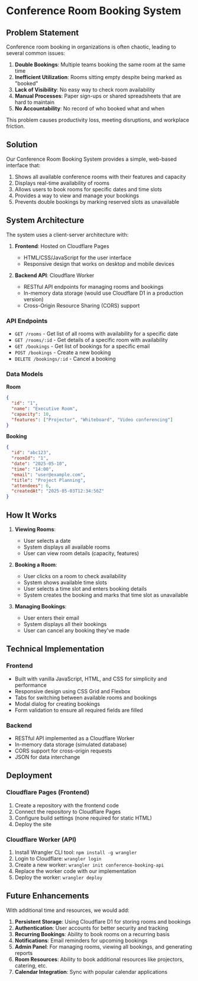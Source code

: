 # Conference Room Booking System

## Problem Statement

Conference room booking in organizations is often chaotic, leading to several common issues:

1. **Double Bookings**: Multiple teams booking the same room at the same time
2. **Inefficient Utilization**: Rooms sitting empty despite being marked as "booked"
3. **Lack of Visibility**: No easy way to check room availability
4. **Manual Processes**: Paper sign-ups or shared spreadsheets that are hard to maintain
5. **No Accountability**: No record of who booked what and when

This problem causes productivity loss, meeting disruptions, and workplace friction.

## Solution

Our Conference Room Booking System provides a simple, web-based interface that:

1. Shows all available conference rooms with their features and capacity
2. Displays real-time availability of rooms
3. Allows users to book rooms for specific dates and time slots
4. Provides a way to view and manage your bookings
5. Prevents double bookings by marking reserved slots as unavailable

## System Architecture

The system uses a client-server architecture with:

1. **Frontend**: Hosted on Cloudflare Pages
   - HTML/CSS/JavaScript for the user interface
   - Responsive design that works on desktop and mobile devices

2. **Backend API**: Cloudflare Worker
   - RESTful API endpoints for managing rooms and bookings
   - In-memory data storage (would use Cloudflare D1 in a production version)
   - Cross-Origin Resource Sharing (CORS) support

### API Endpoints

- `GET /rooms` - Get list of all rooms with availability for a specific date
- `GET /rooms/:id` - Get details of a specific room with availability
- `GET /bookings` - Get list of bookings for a specific email
- `POST /bookings` - Create a new booking
- `DELETE /bookings/:id` - Cancel a booking

### Data Models

**Room**
```json
{
  "id": "1",
  "name": "Executive Room",
  "capacity": 10,
  "features": ["Projector", "Whiteboard", "Video conferencing"]
}
```

**Booking**
```json
{
  "id": "abc123",
  "roomId": "1",
  "date": "2025-05-10",
  "time": "14:00",
  "email": "user@example.com",
  "title": "Project Planning",
  "attendees": 6,
  "createdAt": "2025-05-03T12:34:56Z"
}
```

## How It Works

1. **Viewing Rooms**:
   - User selects a date
   - System displays all available rooms
   - User can view room details (capacity, features)

2. **Booking a Room**:
   - User clicks on a room to check availability
   - System shows available time slots
   - User selects a time slot and enters booking details
   - System creates the booking and marks that time slot as unavailable

3. **Managing Bookings**:
   - User enters their email
   - System displays all their bookings
   - User can cancel any booking they've made

## Technical Implementation

### Frontend

- Built with vanilla JavaScript, HTML, and CSS for simplicity and performance
- Responsive design using CSS Grid and Flexbox
- Tabs for switching between available rooms and bookings
- Modal dialog for creating bookings
- Form validation to ensure all required fields are filled

### Backend

- RESTful API implemented as a Cloudflare Worker
- In-memory data storage (simulated database)
- CORS support for cross-origin requests
- JSON for data interchange

## Deployment

### Cloudflare Pages (Frontend)

1. Create a repository with the frontend code
2. Connect the repository to Cloudflare Pages
3. Configure build settings (none required for static HTML)
4. Deploy the site

### Cloudflare Worker (API)

1. Install Wrangler CLI tool: `npm install -g wrangler`
2. Login to Cloudflare: `wrangler login`
3. Create a new worker: `wrangler init conference-booking-api`
4. Replace the worker code with our implementation
5. Deploy the worker: `wrangler deploy`

## Future Enhancements

With additional time and resources, we would add:

1. **Persistent Storage**: Using Cloudflare D1 for storing rooms and bookings
2. **Authentication**: User accounts for better security and tracking
3. **Recurring Bookings**: Ability to book rooms on a recurring basis
4. **Notifications**: Email reminders for upcoming bookings
5. **Admin Panel**: For managing rooms, viewing all bookings, and generating reports
6. **Room Resources**: Ability to book additional resources like projectors, catering, etc.
7. **Calendar Integration**: Sync with popular calendar applications
